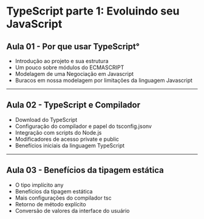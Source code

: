 # TypeScript parte 1: Evoluindo seu JavaScript

## Aula 01 - Por que usar TypeScript°
<ul>
  <li>Introdução ao projeto e sua estrutura</li>
  <li>Um pouco sobre módulos do ECMASCRIPT</li>
  <li>Modelagem de uma Negociação em Javascript</li>
  <li>Buracos em nossa modelagem por limitações da linguagem Javascript</li>
</ul>

---

## Aula 02 - TypeScript e Compilador
<ul>
  <li>Download do TypeScript</li>
  <li>Configuração do compilador e papel do tsconfig.jsonv</li>
  <li>Integração com scripts do Node.js</li>
  <li>Modificadores de acesso private e public</li>
  <li>Benefícios iniciais da linguagem TypeScript</li>
</ul>

---

## Aula 03 - Benefícios da tipagem estática
<ul>
  <li>O tipo implícito any</li>
  <li>Benefícios da tipagem estática</li>
  <li>Mais configurações do compilador tsc</li>
  <li>Retorno de método explícito</li>
  <li>Conversão de valores da interface do usuário</li>
</ul>